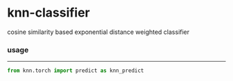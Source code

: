 # knn-classifier
cosine similarity based exponential distance weighted classifier


### usage
---------------
```python
from knn.torch import predict as knn_predict
```